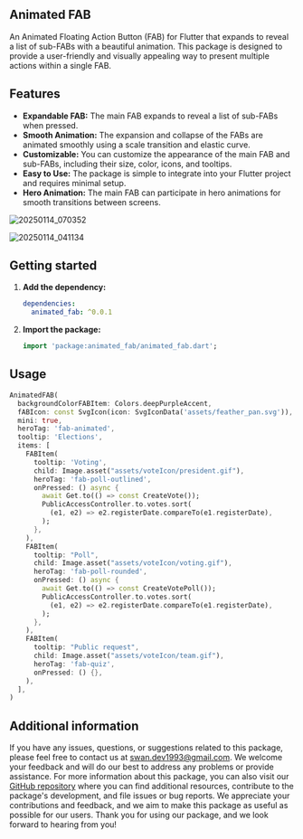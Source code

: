 
## Animated FAB

An Animated Floating Action Button (FAB) for Flutter that expands to reveal a list of sub-FABs with a beautiful animation. 
This package is designed to provide a user-friendly and visually appealing way to present multiple actions within a single FAB.


## Features

 - **Expandable FAB:** The main FAB expands to reveal a list of sub-FABs when pressed.
 - **Smooth Animation:** The expansion and collapse of the FABs are animated smoothly using a scale transition and elastic curve.
 - **Customizable:** You can customize the appearance of the main FAB and sub-FABs, including their size, color, icons, and tooltips.
 - **Easy to Use:** The package is simple to integrate into your Flutter project and requires minimal setup.
 - **Hero Animation:** The main FAB can participate in hero animations for smooth transitions between screens.




![20250114_070352](https://github.com/user-attachments/assets/36ced5a8-5b95-4e95-b850-d52d1a23f632)


![20250114_041134](https://github.com/user-attachments/assets/93d509d3-4661-4f08-a5e4-992981755a0b)




## Getting started


1.  **Add the dependency:**

    ```yaml
    dependencies:
      animated_fab: ^0.0.1
    ```
    
2.  **Import the package:**

    ```dart
    import 'package:animated_fab/animated_fab.dart';
    ```
    

## Usage


```dart
AnimatedFAB(
  backgroundColorFABItem: Colors.deepPurpleAccent,
  fABIcon: const SvgIcon(icon: SvgIconData('assets/feather_pan.svg')),
  mini: true,
  heroTag: 'fab-animated',
  tooltip: 'Elections',
  items: [
    FABItem(
      tooltip: 'Voting',
      child: Image.asset("assets/voteIcon/president.gif"),
      heroTag: 'fab-poll-outlined',
      onPressed: () async {
        await Get.to(() => const CreateVote());
        PublicAccessController.to.votes.sort(
          (e1, e2) => e2.registerDate.compareTo(e1.registerDate),
        );
      },
    ),
    FABItem(
      tooltip: "Poll",
      child: Image.asset("assets/voteIcon/voting.gif"),
      heroTag: 'fab-poll-rounded',
      onPressed: () async {
        await Get.to(() => const CreateVotePoll());
        PublicAccessController.to.votes.sort(
          (e1, e2) => e2.registerDate.compareTo(e1.registerDate),
        );
      },
    ),
    FABItem(
      tooltip: "Public request",
      child: Image.asset("assets/voteIcon/team.gif"),
      heroTag: 'fab-quiz',
      onPressed: () {},
    ),
  ],
)

```

## Additional information

If you have any issues, questions, or suggestions related to this package, please feel free to contact us at [swan.dev1993@gmail.com](mailto:swan.dev1993@gmail.com). We welcome your feedback and will do our best to address any problems or provide assistance.
For more information about this package, you can also visit our [GitHub repository](https://github.com/SwanFlutter/animated_fab) where you can find additional resources, contribute to the package's development, and file issues or bug reports. We appreciate your contributions and feedback, and we aim to make this package as useful as possible for our users.
Thank you for using our package, and we look forward to hearing from you!
